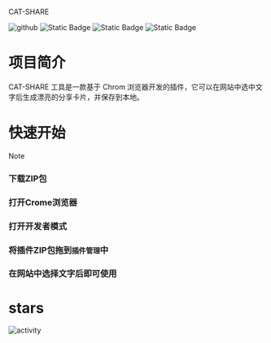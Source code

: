  CAT-SHARE
  
 ![github](https://img.shields.io/github/stars/tianhukj/cat-share.svg?style=social)
 ![Static Badge](https://img.shields.io/badge/build-passing-brightgreen)
 ![Static Badge](https://img.shields.io/badge/powerd-cursor-green)
 ![Static Badge](https://img.shields.io/badge/licence-GPL3.0-blue)
 # 项目简介
 CAT-SHARE 工具是一款基于 Chrom 浏览器开发的插件，它可以在网站中选中文字后生成漂亮的分享卡片，并保存到本地。
 # 快速开始
 > [!NOTE]
 ### 下载ZIP包
 ### 打开Crome浏览器
 ### 打开开发者模式
 ### 将插件ZIP包拖到`插件管理`中
 ### 在网站中选择文字后即可使用
 # stars
 ![activity](https://activity-graph.herokuapp.com/graph?username=tianhukj&theme=github)
 
